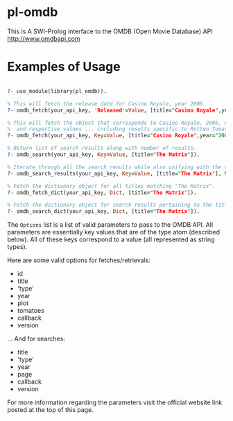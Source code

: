pl-omdb
=======
This is A SWI-Prolog interface to the OMDB (Open Movie Database) API http://www.omdbapi.com

Examples of Usage
=================
```prolog

?- use_module(library(pl_omdb)).

% This will fetch the release date for Casino Royale, year 2006.
?- omdb_fetch(your_api_key, 'Released'=Value, [title="Casino Royale",year="2006"]).

% This will fetch the object that corresponds to Casino Royale, 2006, with all the keys
%  and respective values ... including results specific to Rotten Tomatoes.
?- omdb_fetch(your_api_key, Key=Value, [title="Casino Royale",year="2006",tomatoes="true"]).

% Return list of search results along with number of results.
?- omdb_search(your_api_key, Key=Value, [title="The Matrix"]).

% Iterate through all the search results while also unifying with the number of results found.
?- omdb_search_results(your_api_key, Key=Value, [title="The Matrix"], NumResults).

% Fetch the dictionary object for all titles matching "The Matrix".
?- omdb_fetch_dict(your_api_key, Dict, [title="The Matrix"]).

% Fetch the dictionary object for search results pertaining to the title "The Matrix".
?- omdb_search_dict(your_api_key, Dict, [title="The Matrix"]).
```

The `Options` list is a list of valid parameters to pass to the OMDB API. All parameters are
essentially key values that are of the type atom (described below). All of these keys correspond
to a value (all represented as string types).

Here are some valid options for fetches/retrievals:
* id
* title
* 'type'
* year
* plot
* tomatoes
* callback
* version

... And for searches:
* title
* 'type'
* year
* page
* callback
* version

For more information regarding the parameters visit the official website link posted at the top of
this page.
